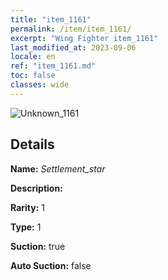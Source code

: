 ```yaml
---
title: "item_1161"
permalink: /item/item_1161/
excerpt: "Wing Fighter item_1161"
last_modified_at: 2023-09-06
locale: en
ref: "item_1161.md"
toc: false
classes: wide
---
```



 ![Unknown_1161](/images/item/Settlement_star_p.png)



## Details

 **Name:** *Settlement_star* 

 **Description:** 

 **Rarity:** 1 

 **Type:** 1 

 **Suction:** true 

 **Auto Suction:** false 


